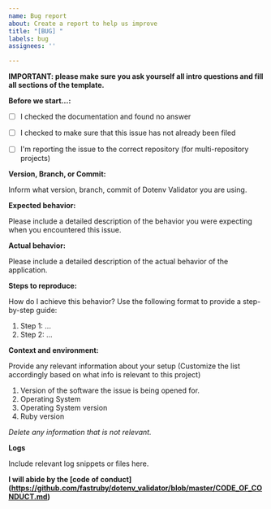 ```yaml
---
name: Bug report
about: Create a report to help us improve
title: "[BUG] "
labels: bug
assignees: ''

---
```


**IMPORTANT: please make sure you ask yourself all intro questions and fill all sections of the template.**

**Before we start...:**

- [ ] I checked the documentation and found no answer
- [ ] I checked to make sure that this issue has not already been filed
- [ ] I'm reporting the issue to the correct repository (for multi-repository projects)


**Version, Branch, or Commit:**

Inform what version, branch, commit of Dotenv Validator you are using.

**Expected behavior:**

Please include a detailed description of the behavior you were expecting when you encountered this issue.

**Actual behavior:**

Please include a detailed description of the actual behavior of the application.

**Steps to reproduce:**

How do I achieve this behavior? Use the following format to provide a step-by-step guide:

1. Step 1: ...
2. Step 2: ...

**Context and environment:**

Provide any relevant information about your setup (Customize the list accordingly based on what info is relevant to this project)

1. Version of the software the issue is being opened for.
2. Operating System
3. Operating System version
4. Ruby version

_Delete any information that is not relevant._

**Logs**

Include relevant log snippets or files here.

**I will abide by the [code of conduct] (https://github.com/fastruby/dotenv_validator/blob/master/CODE_OF_CONDUCT.md)**
